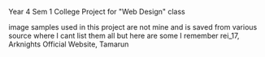 Year 4 Sem 1 College Project for "Web Design" class

image samples used in this project are not mine and is saved from various source where I cant list them all but here are some I remember
rei_17, Arknights Official Website, Tamarun
